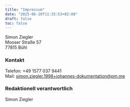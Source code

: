 ```yaml
---
title: "Impressum"
date: "2025-06-20T11:35:53+02:00"
draft: false
toc: false
---
```


Simon Ziegler  
Mooser Straße 57  
77815 Bühl

### Kontakt

Telefon: +49 1577 037 9441  
Mail: [simon.ziegler.1998+johannes-dokumentation@pm.me](mailto:simon.ziegler.1998+johannes-dokumentation@pm.me)

### Redaktionell verantwortlich

Simon Ziegler
